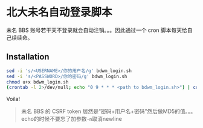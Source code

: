 # 北大未名自动登录脚本

未名 BBS 账号若干天不登录就会自动注销。。。因此通过一个 cron 脚本每天给自己续续命。

## Installation

```bash
sed -i 's/<USERNAME>/你的用户名/g' bdwm_login.sh
sed -i 's/<PASSWORD>/你的密码/g' bdwm_login.sh
chmod u+x bdwm_login.sh
(crontab -l 2>/dev/null; echo "0 9 * * * <path to bdwm_login.sh>") | crontab -
```

Voila!

> 未名 BBS 的 CSRF token 居然是“密码+用户名+密码”然后做MD5的值。。。echo的时候不要忘了加参数`-n`取消newline

